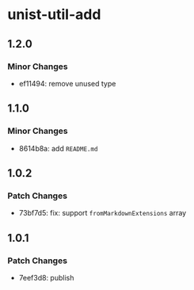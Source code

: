 # unist-util-add

## 1.2.0

### Minor Changes

- ef11494: remove unused type

## 1.1.0

### Minor Changes

- 8614b8a: add `README.md`

## 1.0.2

### Patch Changes

- 73bf7d5: fix: support `fromMarkdownExtensions` array

## 1.0.1

### Patch Changes

- 7eef3d8: publish
